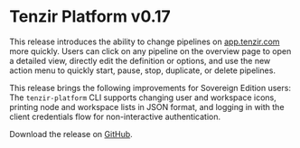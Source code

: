 # Tenzir Platform v0.17

This release introduces the ability to change pipelines on [app.tenzir.com](https://app.tenzir.com/) more quickly. Users can click on any pipeline on the overview page to open a detailed view, directly edit the definition or options, and use the new action menu to quickly start, pause, stop, duplicate, or delete pipelines.

This release brings the following improvements for Sovereign Edition users: The `tenzir-platform` CLI supports changing user and workspace icons, printing node and workspace lists in JSON format, and logging in with the client credentials flow for non-interactive authentication.

Download the release on [GitHub](https://github.com/tenzir/platform/releases/tag/v0.17.0).